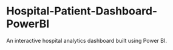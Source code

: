 # Hospital-Patient-Dashboard-PowerBI
An interactive hospital analytics dashboard built using Power BI.
